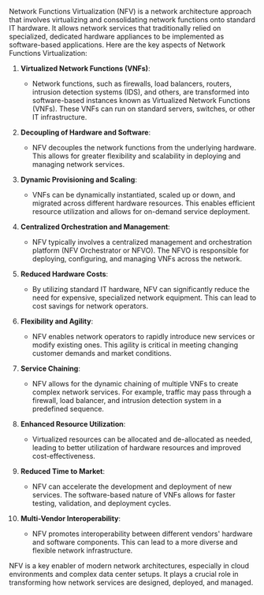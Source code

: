 Network Functions Virtualization (NFV) is a network architecture approach that involves virtualizing and consolidating network functions onto standard IT hardware. It allows network services that traditionally relied on specialized, dedicated hardware appliances to be implemented as software-based applications. Here are the key aspects of Network Functions Virtualization:

1. **Virtualized Network Functions (VNFs)**:
   - Network functions, such as firewalls, load balancers, routers, intrusion detection systems (IDS), and others, are transformed into software-based instances known as Virtualized Network Functions (VNFs). These VNFs can run on standard servers, switches, or other IT infrastructure.

2. **Decoupling of Hardware and Software**:
   - NFV decouples the network functions from the underlying hardware. This allows for greater flexibility and scalability in deploying and managing network services.

3. **Dynamic Provisioning and Scaling**:
   - VNFs can be dynamically instantiated, scaled up or down, and migrated across different hardware resources. This enables efficient resource utilization and allows for on-demand service deployment.

4. **Centralized Orchestration and Management**:
   - NFV typically involves a centralized management and orchestration platform (NFV Orchestrator or NFVO). The NFVO is responsible for deploying, configuring, and managing VNFs across the network.

5. **Reduced Hardware Costs**:
   - By utilizing standard IT hardware, NFV can significantly reduce the need for expensive, specialized network equipment. This can lead to cost savings for network operators.

6. **Flexibility and Agility**:
   - NFV enables network operators to rapidly introduce new services or modify existing ones. This agility is critical in meeting changing customer demands and market conditions.

7. **Service Chaining**:
   - NFV allows for the dynamic chaining of multiple VNFs to create complex network services. For example, traffic may pass through a firewall, load balancer, and intrusion detection system in a predefined sequence.

8. **Enhanced Resource Utilization**:
   - Virtualized resources can be allocated and de-allocated as needed, leading to better utilization of hardware resources and improved cost-effectiveness.

9. **Reduced Time to Market**:
   - NFV can accelerate the development and deployment of new services. The software-based nature of VNFs allows for faster testing, validation, and deployment cycles.

10. **Multi-Vendor Interoperability**:
    - NFV promotes interoperability between different vendors' hardware and software components. This can lead to a more diverse and flexible network infrastructure.

NFV is a key enabler of modern network architectures, especially in cloud environments and complex data center setups. It plays a crucial role in transforming how network services are designed, deployed, and managed.
